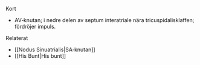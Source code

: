 Kort
- AV‑knutan; i nedre delen av septum interatriale nära tricuspidalisklaffen; fördröjer impuls.

Relaterat
- [[Nodus Sinuatrialis|SA‑knutan]]
- [[His Bunt|His bunt]]

